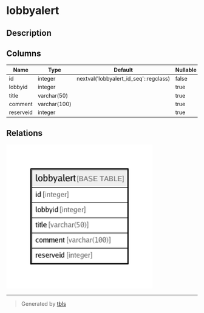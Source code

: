 # lobbyalert

## Description

## Columns

| Name | Type | Default | Nullable | Children | Parents | Comment |
| ---- | ---- | ------- | -------- | -------- | ------- | ------- |
| id | integer | nextval('lobbyalert_id_seq'::regclass) | false |  |  |  |
| lobbyid | integer |  | true |  |  |  |
| title | varchar(50) |  | true |  |  |  |
| comment | varchar(100) |  | true |  |  |  |
| reserveid | integer |  | true |  |  |  |

## Relations

![er](lobbyalert.png)

---

> Generated by [tbls](https://github.com/k1LoW/tbls)
